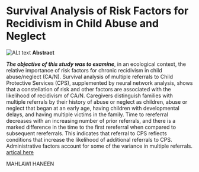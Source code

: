 Survival Analysis of Risk Factors for Recidivism in Child Abuse and Neglect
==============================================================================

![ALt text](Libraries\Pictures)
**Abstract**

***_The objective of this study was to examine_***, in an ecological context,
the relative importance of risk factors for chronic recidivism in child abuse/neglect (CA/N).
Survival analysis of multiple referrals to Child Protective Services (CPS), supplemented by neural network analysis, shows that a constellation of risk and other factors are associated with the likelihood of recidivism of CA/N.
Caregivers distinguish families with multiple referrals by their history of abuse or neglect as children, abuse or neglect that began at an early age, having children with developmental delays, and having multiple victims in the family.
Time to rereferral decreases with an increasing number of prior referrals, and there is a marked difference in the time to the first rereferral when compared to subsequent rereferrals. 
This indicates that referral to CPS reflects conditions that increase the likelihood of additional referrals to CPS. 
Administrative factors account for some of the variance in multiple referrals.
[artical here](http://cmx.sagepub.com/content/4/4/287.short)

MAHLAWI HANEEN
